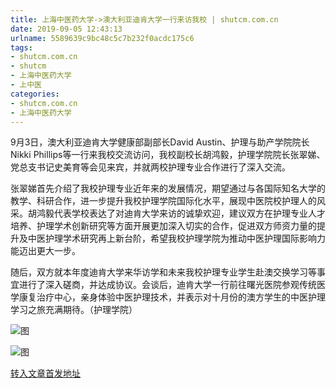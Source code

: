 ```yaml
---
title: 上海中医药大学->澳大利亚迪肯大学一行来访我校 | shutcm.com.cn
date: 2019-09-05 12:43:13
urlname: 5589639c9bc48c5c7b232f0acdc175c6
tags: 
- shutcm.com.cn
- shutcm
- 上海中医药大学
- 上中医
categories:
- shutcm.com.cn
- 上海中医药大学
---
```



9月3日，澳大利亚迪肯大学健康部副部长David Austin、护理与助产学院院长Nikki Phillips等一行来我校交流访问，我校副校长胡鸿毅，护理学院院长张翠娣、党总支书记史美育等会见来宾，并就两校护理专业合作进行了深入交流。

张翠娣首先介绍了我校护理专业近年来的发展情况，期望通过与各国际知名大学的教学、科研合作，进一步提升我校护理学院国际化水平，展现中医院校护理人的风采。胡鸿毅代表学校表达了对迪肯大学来访的诚挚欢迎，建议双方在护理专业人才培养、护理学术创新研究等方面开展更加深入切实的合作，促进双方师资力量的提升及中医护理学术研究再上新台阶，希望我校护理学院为推动中医护理国际影响力能迈出更大一步。

随后，双方就本年度迪肯大学来华访学和未来我校护理专业学生赴澳交换学习等事宜进行了深入磋商，并达成协议。会谈后，迪肯大学一行前往曙光医院参观传统医学康复治疗中心，亲身体验中医护理技术，并表示对十月份的澳方学生的中医护理学习之旅充满期待。（护理学院）



![图](http://www.shutcm.edu.cn/_upload/article/images/46/20/77096dc140c5b21e0192c0b20217/1e9e2420-1feb-4e58-bc1d-4621e91b2dc6.jpg)

![图](http://www.shutcm.edu.cn/_upload/article/images/46/20/77096dc140c5b21e0192c0b20217/9fa5b0bb-8a16-4101-8a15-13725a257b77.jpg)

[转入文章首发地址](http://www.shutcm.edu.cn/2019/0905/c973a114817/page.htm)